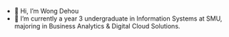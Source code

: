 - 👋 Hi, I’m Wong Dehou
- 🌱 I’m currently a year 3 undergraduate in Information Systems at SMU, majoring in Business Analytics & Digital Cloud Solutions.


<!---
dehou37/dehou37 is a ✨ special ✨ repository because its `README.md` (this file) appears on your GitHub profile.
You can click the Preview link to take a look at your changes.
--->
